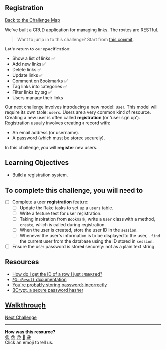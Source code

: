 ## Registration

[Back to the Challenge Map](00_challenge_map.md#challenges)

We've built a CRUD application for managing links. The routes are RESTful.

> Want to jump in to this challenge? Start from [this commit](https://github.com/makersacademy/bookmark_manager_example/commit/eb9ce5b07d1d13954cf77d62d66cc7543dc5e139).

Let's return to our specification:

* Show a list of links :white_check_mark:
* Add new links :white_check_mark:
* Delete links :white_check_mark:
* Update links :white_check_mark:
* Comment on Bookmarks :white_check_mark:
* Tag links into categories :white_check_mark:
* Filter links by tag :white_check_mark:
* Users manage their links

Our next challenge involves introducing a new model: `User`. This model will require its own table: `users`. Users are a very common kind of resource. Creating a new user is often called **registration** (or 'user sign up'). Registration usually involves creating a record with:

* An email address (or username).
* A password (which must be stored securely).

In this challenge, you will **register** new users.

## Learning Objectives

* Build a registration system.

## To complete this challenge, you will need to

- [ ] Complete a user **registration** feature:
  - [ ] Update the Rake tasks to set up a `users` table.
  - [ ] Write a feature test for user registration.
  - [ ] Taking inspiration from `Bookmark`, write a `User` class with a method, `create`, which is called during registration.
  - [ ] When the user is created, store the user ID in the `session`.
  - [ ] Whenever the user's information is to be displayed to the user, `.find` the current user from the database using the ID stored in `session`.
- [ ] Ensure the user password is stored securely: not as a plain text string.

## Resources

* [How do I get the ID of a row I just `INSERT`ed?](https://stackoverflow.com/questions/17870010/how-to-get-the-id-of-the-row-inserted-from-pgresult)
* [`PG::Result` documentation](http://www.rubydoc.info/gems/pg/0.17.1/PG/Result)
* [You're probably storing passwords incorrectly](https://blog.codinghorror.com/youre-probably-storing-passwords-incorrectly/)
* [BCrypt, a secure password hasher](https://github.com/codahale/bcrypt-ruby)

## [Walkthrough](walkthroughs/18.md)

[Next Challenge](./19_authentication.md)

<!-- BEGIN GENERATED SECTION DO NOT EDIT -->

---

**How was this resource?**  
[😫](https://airtable.com/shrUJ3t7KLMqVRFKR?prefill_Repository=course&prefill_File=bookmark_manager/18_registration.md&prefill_Sentiment=😫) [😕](https://airtable.com/shrUJ3t7KLMqVRFKR?prefill_Repository=course&prefill_File=bookmark_manager/18_registration.md&prefill_Sentiment=😕) [😐](https://airtable.com/shrUJ3t7KLMqVRFKR?prefill_Repository=course&prefill_File=bookmark_manager/18_registration.md&prefill_Sentiment=😐) [🙂](https://airtable.com/shrUJ3t7KLMqVRFKR?prefill_Repository=course&prefill_File=bookmark_manager/18_registration.md&prefill_Sentiment=🙂) [😀](https://airtable.com/shrUJ3t7KLMqVRFKR?prefill_Repository=course&prefill_File=bookmark_manager/18_registration.md&prefill_Sentiment=😀)  
Click an emoji to tell us.

<!-- END GENERATED SECTION DO NOT EDIT -->
